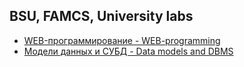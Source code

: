 ## BSU, FAMCS, University labs

* [WEB-программирование - WEB-programming](https://github.com/Meearlyam/BSU/tree/master/WEB)
* [Модели данных и СУБД - Data models and DBMS](https://github.com/Meearlyam/BSU/tree/master/DBMS)
